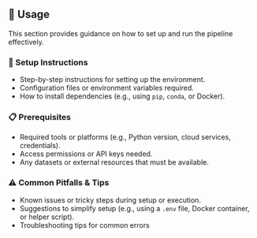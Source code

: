 ## 🚀 Usage

This section provides guidance on how to set up and run the pipeline effectively.

### 🔧 Setup Instructions
- Step-by-step instructions for setting up the environment.
- Configuration files or environment variables required.
- How to install dependencies (e.g., using `pip`, `conda`, or Docker).

### 📋 Prerequisites
- Required tools or platforms (e.g., Python version, cloud services, credentials).
- Access permissions or API keys needed.
- Any datasets or external resources that must be available.

### ⚠️ Common Pitfalls & Tips
- Known issues or tricky steps during setup or execution.
- Suggestions to simplify setup (e.g., using a `.env` file, Docker container, or helper script).
- Troubleshooting tips for common errors
